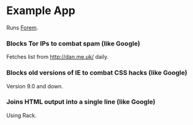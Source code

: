 Example App
===========

Runs [Forem](https://github.com/radar/forem).

### Blocks Tor IPs to combat spam (like Google)

Fetches list from http://dan.me.uk/ daily.

### Blocks old versions of IE to combat CSS hacks (like Google)

Version 9.0 and down.

### Joins HTML output into a single line (like Google)

Using Rack.

